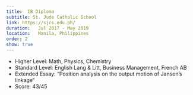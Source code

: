 ```yaml
---
title:  IB Diploma
subtitle: St. Jude Catholic School
link: https://sjcs.edu.ph/
duration:   Jul 2017 - May 2019
location:   Manila, Philippines
order: 2
show: true
---
```


- Higher Level: Math, Physics, Chemistry
- Standard Level: English Lang & Litt, Business Management, French AB
- Extended Essay: “Position analysis on the output motion of Jansen’s linkage“
- Score: 43/45